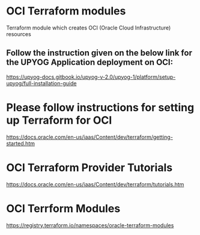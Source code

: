 # OCI Terraform modules

Terraform module which creates OCI (Oracle Cloud Infrastructure) resources

## Follow the instruction given on the below link for the UPYOG Application deployment on OCI:

https://upyog-docs.gitbook.io/upyog-v-2.0/upyog-1/platform/setup-upyog/full-installation-guide

# Please follow instructions for setting up Terraform for OCI

https://docs.oracle.com/en-us/iaas/Content/dev/terraform/getting-started.htm

# OCI Terraform Provider Tutorials
https://docs.oracle.com/en-us/iaas/Content/dev/terraform/tutorials.htm

# OCI Terrform Modules
https://registry.terraform.io/namespaces/oracle-terraform-modules


